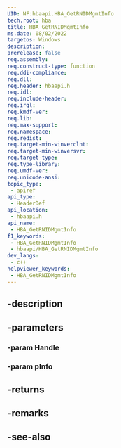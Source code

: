 ```yaml
---
UID: NF:hbaapi.HBA_GetRNIDMgmtInfo
tech.root: hba
title: HBA_GetRNIDMgmtInfo
ms.date: 08/02/2022
targetos: Windows
description: 
prerelease: false
req.assembly: 
req.construct-type: function
req.ddi-compliance: 
req.dll: 
req.header: hbaapi.h
req.idl: 
req.include-header: 
req.irql: 
req.kmdf-ver: 
req.lib: 
req.max-support: 
req.namespace: 
req.redist: 
req.target-min-winverclnt: 
req.target-min-winversvr: 
req.target-type: 
req.type-library: 
req.umdf-ver: 
req.unicode-ansi: 
topic_type:
 - apiref
api_type:
 - HeaderDef
api_location:
 - hbaapi.h
api_name:
 - HBA_GetRNIDMgmtInfo
f1_keywords:
 - HBA_GetRNIDMgmtInfo
 - hbaapi/HBA_GetRNIDMgmtInfo
dev_langs:
 - c++
helpviewer_keywords:
 - HBA_GetRNIDMgmtInfo
---
```


## -description

## -parameters

### -param Handle

### -param pInfo

## -returns

## -remarks

## -see-also

